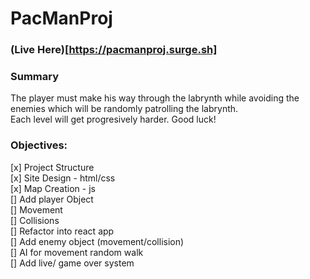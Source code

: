 # PacManProj
### (Live Here)[https://pacmanproj.surge.sh]

### Summary  
The player must make his way through the labrynth while avoiding the enemies which will be randomly patrolling the labrynth.  
Each level will get progresively harder. Good luck!

### Objectives:  
[x] Project Structure  
[x] Site Design - html/css  
[x] Map Creation - js  
[] Add player Object  
  [] Movement  
  [] Collisions  
[] Refactor into react app  
[] Add enemy object (movement/collision)  
  [] AI for movement random walk  
[] Add live/ game over system
